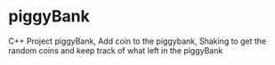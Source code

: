 piggyBank
=========

C++ Project piggyBank, Add coin to the piggybank, Shaking to get the random coins and keep track of what left in the piggyBank
